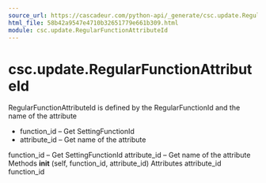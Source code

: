 ```yaml
---
source_url: https://cascadeur.com/python-api/_generate/csc.update.RegularFunctionAttributeId.html
html_file: 58b42a9547e4710b32651779e661b309.html
module: csc.update.RegularFunctionAttributeId
---
```


# csc.update.RegularFunctionAttributeId 

RegularFunctionAttributeId is defined by the RegularFunctionId and the name of the attribute
- function_id – Get SettingFunctionId
- attribute_id – Get name of the attribute

function_id – Get SettingFunctionId attribute_id – Get name of the attribute Methods __init__ (self, function_id, attribute_id) Attributes attribute_id function_id